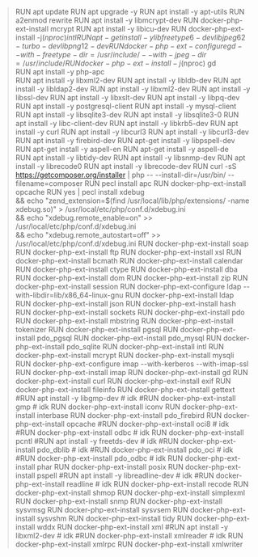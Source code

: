 > RUN apt update
> RUN apt upgrade -y
> RUN apt install -y apt-utils
> RUN a2enmod rewrite
> RUN apt install -y libmcrypt-dev
> RUN docker-php-ext-install mcrypt
> RUN apt install -y libicu-dev
> RUN docker-php-ext-install -j$(nproc) intl
> RUN apt-get install -y libfreetype6-dev libjpeg62-turbo-dev libpng12-dev
> RUN docker-php-ext-configure gd --with-freetype-dir=/usr/include/ --with-jpeg-dir=/usr/include/ 
> RUN docker-php-ext-install -j$(nproc) gd    
> RUN apt install -y php-apc    
> RUN apt install -y libxml2-dev 
> RUN apt install -y libldb-dev
> RUN apt install -y libldap2-dev 
> RUN apt install -y libxml2-dev
> RUN apt install -y libssl-dev
> RUN apt install -y libxslt-dev
> RUN apt install -y libpq-dev
> RUN apt install -y postgresql-client
> RUN apt install -y mysql-client 
> RUN apt install -y libsqlite3-dev
> RUN apt install -y libsqlite3-0
> RUN apt install -y libc-client-dev
> RUN apt install -y libkrb5-dev
> RUN apt install -y curl
> RUN apt install -y libcurl3
> RUN apt install -y libcurl3-dev
> RUN apt install -y firebird-dev
> RUN apt-get install -y libpspell-dev
> RUN apt-get install -y aspell-en
> RUN apt-get install -y aspell-de  
> RUN apt install -y libtidy-dev
> RUN apt install -y libsnmp-dev
> RUN apt install -y librecode0
> RUN apt install -y librecode-dev
> RUN curl -sS https://getcomposer.org/installer | php -- --install-dir=/usr/bin/ --filename=composer
> RUN pecl install apc
> RUN docker-php-ext-install opcache
> RUN yes | pecl install xdebug \
    && echo "zend_extension=$(find /usr/local/lib/php/extensions/ -name xdebug.so)" > /usr/local/etc/php/conf.d/xdebug.ini \
    && echo "xdebug.remote_enable=on" >> /usr/local/etc/php/conf.d/xdebug.ini \
    && echo "xdebug.remote_autostart=off" >> /usr/local/etc/php/conf.d/xdebug.ini
> RUN docker-php-ext-install soap
> RUN docker-php-ext-install ftp
> RUN docker-php-ext-install xsl
> RUN docker-php-ext-install bcmath
> RUN docker-php-ext-install calendar
> RUN docker-php-ext-install ctype
> RUN docker-php-ext-install dba
> RUN docker-php-ext-install dom
> RUN docker-php-ext-install zip
> RUN docker-php-ext-install session
> RUN docker-php-ext-configure ldap --with-libdir=lib/x86_64-linux-gnu
> RUN docker-php-ext-install ldap
> RUN docker-php-ext-install json
> RUN docker-php-ext-install hash
> RUN docker-php-ext-install sockets
> RUN docker-php-ext-install pdo
> RUN docker-php-ext-install mbstring
> RUN docker-php-ext-install tokenizer
> RUN docker-php-ext-install pgsql
> RUN docker-php-ext-install pdo_pgsql
> RUN docker-php-ext-install pdo_mysql 
> RUN docker-php-ext-install pdo_sqlite
> RUN docker-php-ext-install intl
> RUN docker-php-ext-install mcrypt
> RUN docker-php-ext-install mysqli
> RUN docker-php-ext-configure imap --with-kerberos --with-imap-ssl
> RUN docker-php-ext-install imap
> RUN docker-php-ext-install gd
> RUN docker-php-ext-install curl
> RUN docker-php-ext-install exif
> RUN docker-php-ext-install fileinfo
> RUN docker-php-ext-install gettext
> #RUN apt install -y libgmp-dev # idk
> #RUN docker-php-ext-install gmp # idk
> RUN docker-php-ext-install iconv
> RUN docker-php-ext-install interbase
> RUN docker-php-ext-install pdo_firebird
> RUN docker-php-ext-install opcache
> #RUN docker-php-ext-install oci8 # idk
> #RUN docker-php-ext-install odbc # idk
> RUN docker-php-ext-install pcntl
> #RUN apt install -y freetds-dev # idk
> #RUN docker-php-ext-install pdo_dblib  # idk
> #RUN docker-php-ext-install pdo_oci # idk
> #RUN docker-php-ext-install pdo_odbc # idk
> RUN docker-php-ext-install phar
> RUN docker-php-ext-install posix
> RUN docker-php-ext-install pspell
> #RUN apt install -y libreadline-dev # idk
> #RUN docker-php-ext-install readline # idk
> RUN docker-php-ext-install recode
> RUN docker-php-ext-install shmop
> RUN docker-php-ext-install simplexml
> RUN docker-php-ext-install snmp
> RUN docker-php-ext-install sysvmsg
> RUN docker-php-ext-install sysvsem
> RUN docker-php-ext-install sysvshm
> RUN docker-php-ext-install tidy
> RUN docker-php-ext-install wddx
> RUN docker-php-ext-install xml
> #RUN apt install -y libxml2-dev # idk
> #RUN docker-php-ext-install xmlreader # idk
> RUN docker-php-ext-install xmlrpc
> RUN docker-php-ext-install xmlwriter